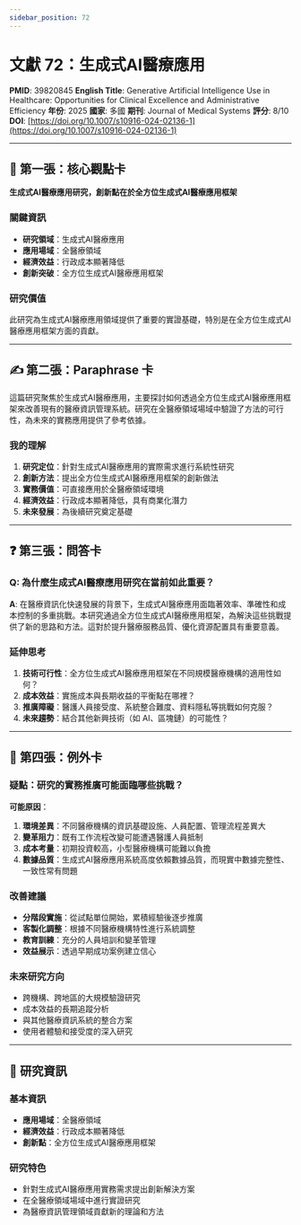 ```yaml
---
sidebar_position: 72
---
```


# 文獻 72：生成式AI醫療應用

**PMID**: 39820845
**English Title**: Generative Artificial Intelligence Use in Healthcare: Opportunities for Clinical Excellence and Administrative Efficiency
**年份**: 2025
**國家**: 多國
**期刊**: Journal of Medical Systems
**評分**: 8/10
**DOI**: [https://doi.org/10.1007/s10916-024-02136-1](https://doi.org/10.1007/s10916-024-02136-1)

---

## 📌 第一張：核心觀點卡

**生成式AI醫療應用研究，創新點在於全方位生成式AI醫療應用框架**

### 關鍵資訊
- **研究領域**：生成式AI醫療應用
- **應用場域**：全醫療領域
- **經濟效益**：行政成本顯著降低
- **創新突破**：全方位生成式AI醫療應用框架

### 研究價值
此研究為生成式AI醫療應用領域提供了重要的實證基礎，特別是在全方位生成式AI醫療應用框架方面的貢獻。

---

## ✍️ 第二張：Paraphrase 卡

這篇研究聚焦於生成式AI醫療應用，主要探討如何透過全方位生成式AI醫療應用框架來改善現有的醫療資訊管理系統。研究在全醫療領域場域中驗證了方法的可行性，為未來的實務應用提供了參考依據。

### 我的理解
1. **研究定位**：針對生成式AI醫療應用的實際需求進行系統性研究
2. **創新方法**：提出全方位生成式AI醫療應用框架的創新做法
3. **實務價值**：可直接應用於全醫療領域環境
4. **經濟效益**：行政成本顯著降低，具有商業化潛力
5. **未來發展**：為後續研究奠定基礎

---

## ❓ 第三張：問答卡

### Q: 為什麼生成式AI醫療應用研究在當前如此重要？

**A**: 在醫療資訊化快速發展的背景下，生成式AI醫療應用面臨著效率、準確性和成本控制的多重挑戰。本研究通過全方位生成式AI醫療應用框架，為解決這些挑戰提供了新的思路和方法。這對於提升醫療服務品質、優化資源配置具有重要意義。

### 延伸思考
1. **技術可行性**：全方位生成式AI醫療應用框架在不同規模醫療機構的適用性如何？
2. **成本效益**：實施成本與長期收益的平衡點在哪裡？
3. **推廣障礙**：醫護人員接受度、系統整合難度、資料隱私等挑戰如何克服？
4. **未來趨勢**：結合其他新興技術（如 AI、區塊鏈）的可能性？

---

## 🤔 第四張：例外卡

### 疑點：研究的實務推廣可能面臨哪些挑戰？

**可能原因**：
1. **環境差異**：不同醫療機構的資訊基礎設施、人員配置、管理流程差異大
2. **變革阻力**：既有工作流程改變可能遭遇醫護人員抵制
3. **成本考量**：初期投資較高，小型醫療機構可能難以負擔
4. **數據品質**：生成式AI醫療應用系統高度依賴數據品質，而現實中數據完整性、一致性常有問題

### 改善建議
- **分階段實施**：從試點單位開始，累積經驗後逐步推廣
- **客製化調整**：根據不同醫療機構特性進行系統調整
- **教育訓練**：充分的人員培訓和變革管理
- **效益展示**：透過早期成功案例建立信心

### 未來研究方向
- 跨機構、跨地區的大規模驗證研究
- 成本效益的長期追蹤分析
- 與其他醫療資訊系統的整合方案
- 使用者體驗和接受度的深入研究

---

## 📄 研究資訊

### 基本資訊
- **應用場域**：全醫療領域
- **經濟效益**：行政成本顯著降低
- **創新點**：全方位生成式AI醫療應用框架

### 研究特色
- 針對生成式AI醫療應用實務需求提出創新解決方案
- 在全醫療領域場域中進行實證研究
- 為醫療資訊管理領域貢獻新的理論和方法

